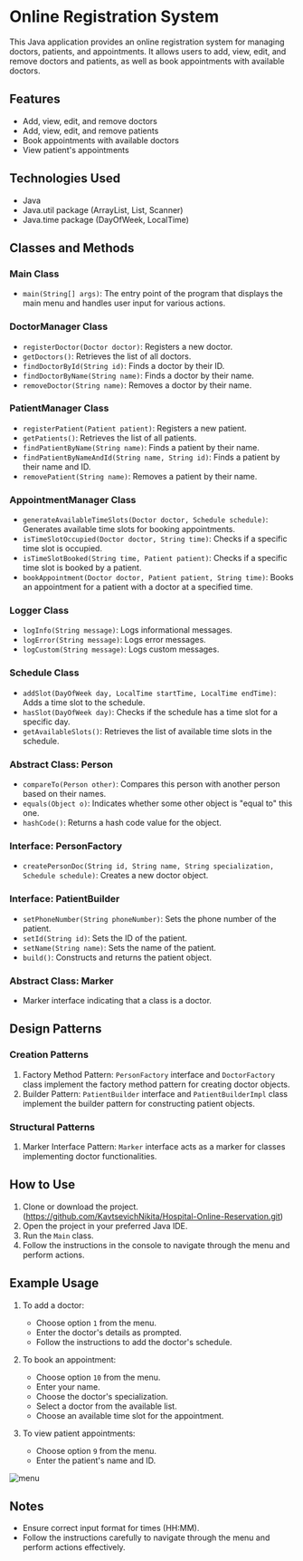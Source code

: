 # Online Registration System

This Java application provides an online registration system for managing doctors, patients, and appointments. It allows users to add, view, edit, and remove doctors and patients, as well as book appointments with available doctors.

## Features

- Add, view, edit, and remove doctors
- Add, view, edit, and remove patients
- Book appointments with available doctors
- View patient's appointments

## Technologies Used

- Java
- Java.util package (ArrayList, List, Scanner)
- Java.time package (DayOfWeek, LocalTime)


## Classes and Methods

### Main Class
- `main(String[] args)`: The entry point of the program that displays the main menu and handles user input for various actions.

### DoctorManager Class
- `registerDoctor(Doctor doctor)`: Registers a new doctor.
- `getDoctors()`: Retrieves the list of all doctors.
- `findDoctorById(String id)`: Finds a doctor by their ID.
- `findDoctorByName(String name)`: Finds a doctor by their name.
- `removeDoctor(String name)`: Removes a doctor by their name.

### PatientManager Class
- `registerPatient(Patient patient)`: Registers a new patient.
- `getPatients()`: Retrieves the list of all patients.
- `findPatientByName(String name)`: Finds a patient by their name.
- `findPatientByNameAndId(String name, String id)`: Finds a patient by their name and ID.
- `removePatient(String name)`: Removes a patient by their name.

### AppointmentManager Class
- `generateAvailableTimeSlots(Doctor doctor, Schedule schedule)`: Generates available time slots for booking appointments.
- `isTimeSlotOccupied(Doctor doctor, String time)`: Checks if a specific time slot is occupied.
- `isTimeSlotBooked(String time, Patient patient)`: Checks if a specific time slot is booked by a patient.
- `bookAppointment(Doctor doctor, Patient patient, String time)`: Books an appointment for a patient with a doctor at a specified time.

### Logger Class
- `logInfo(String message)`: Logs informational messages.
- `logError(String message)`: Logs error messages.
- `logCustom(String message)`: Logs custom messages.

### Schedule Class
- `addSlot(DayOfWeek day, LocalTime startTime, LocalTime endTime)`: Adds a time slot to the schedule.
- `hasSlot(DayOfWeek day)`: Checks if the schedule has a time slot for a specific day.
- `getAvailableSlots()`: Retrieves the list of available time slots in the schedule.

### Abstract Class: Person
- `compareTo(Person other)`: Compares this person with another person based on their names.
- `equals(Object o)`: Indicates whether some other object is "equal to" this one.
- `hashCode()`: Returns a hash code value for the object.

### Interface: PersonFactory
- `createPersonDoc(String id, String name, String specialization, Schedule schedule)`: Creates a new doctor object.

### Interface: PatientBuilder
- `setPhoneNumber(String phoneNumber)`: Sets the phone number of the patient.
- `setId(String id)`: Sets the ID of the patient.
- `setName(String name)`: Sets the name of the patient.
- `build()`: Constructs and returns the patient object.

### Abstract Class: Marker
- Marker interface indicating that a class is a doctor.

## Design Patterns

### Creation Patterns
1. Factory Method Pattern: `PersonFactory` interface and `DoctorFactory` class implement the factory method pattern for creating doctor objects.
2. Builder Pattern: `PatientBuilder` interface and `PatientBuilderImpl` class implement the builder pattern for constructing patient objects.

### Structural Patterns
1. Marker Interface Pattern: `Marker` interface acts as a marker for classes implementing doctor functionalities.

## How to Use

1. Clone or download the project. (https://github.com/KavtsevichNikita/Hospital-Online-Reservation.git)
2. Open the project in your preferred Java IDE.
3. Run the `Main` class.
4. Follow the instructions in the console to navigate through the menu and perform actions.

## Example Usage

1. To add a doctor:
   - Choose option `1` from the menu.
   - Enter the doctor's details as prompted.
   - Follow the instructions to add the doctor's schedule.

2. To book an appointment:
   - Choose option `10` from the menu.
   - Enter your name.
   - Choose the doctor's specialization.
   - Select a doctor from the available list.
   - Choose an available time slot for the appointment.

3. To view patient appointments:
   - Choose option `9` from the menu.
   - Enter the patient's name and ID.

![menu](https://github.com/KavtsevichNikita/Hospital-Online-Reservation/assets/77801467/b2db1af9-e29b-4c78-a76a-2a52f0fb7e32)

## Notes

- Ensure correct input format for times (HH:MM).
- Follow the instructions carefully to navigate through the menu and perform actions effectively.
